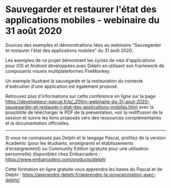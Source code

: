 # Sauvegarder et restaurer l'état des applications mobiles - webinaire du 31 août 2020
Sources des exemples et démonstrations liées au webinaire "Sauvegarder et restaurer l'état des applications mobiles" du 31 août 2020.

Les exemples de ce projet démontrent les cycles de vies d'applications pour iOS et Android développées avec Delphi en utilisant son framework de composants visuels multiplateformes FireMonkey.

Un exemple illustrant la sauvegarde et la restauration du contexte d'exécution d'une application est également proposé.

Retrouvez plus d'informations sur cette conférence en ligne sur la page https://developpeur-pascal.fr/p/_200m-webinaire-du-31-aout-2020-sauvegarder-et-restaurer-l-etat-des-applications-mobiles.html avec la possibilité de télécharger le PDF de la présentation, voir la rediffusion de la session et suivre les liens proposés vers des ressources complémentaires et la documentation officielles.

-----

Si vous ne connaissez pas Delphi et le langage Pascal, profitez de la version Academic (pour les étudiants, enseignants et établissements d'enseignement) ou Community Edition (gratuite pour une utilisation personnelle) disponibles chez Embarcadero :
https://www.embarcadero.com/products/delphi

Cette formation en ligne gratuite vous apprendra les bases du Pascal et de Delphi :
https://apprendre-delphi.fr/apprendre-la-programmation-avec-delphi/
